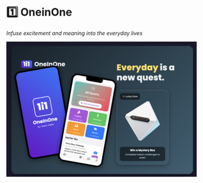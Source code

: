 # 1️⃣ OneinOne
_Infuse excitement and meaning into the everyday lives_

![Demo Screenshot](./Poster.png)
